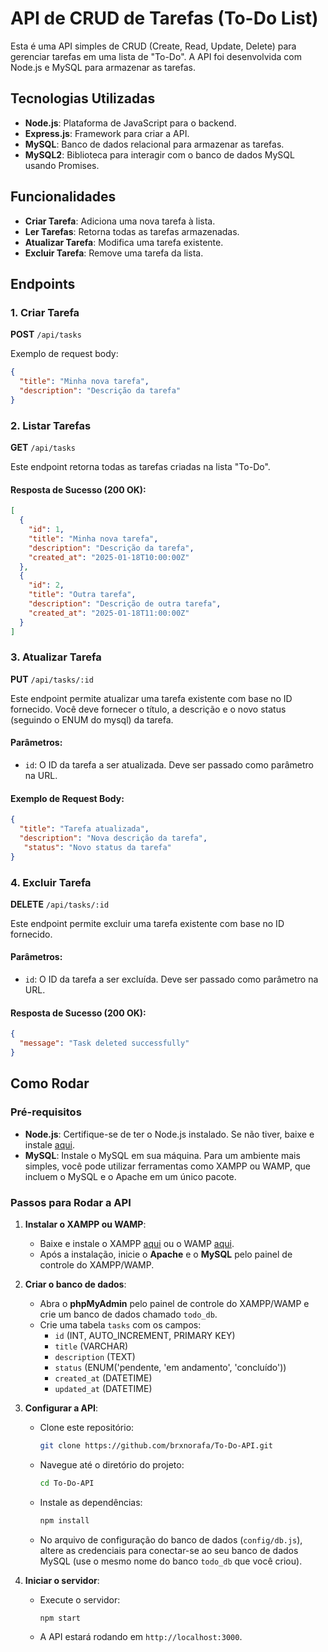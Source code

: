 # API de CRUD de Tarefas (To-Do List)

Esta é uma API simples de CRUD (Create, Read, Update, Delete) para gerenciar tarefas em uma lista de "To-Do". A API foi desenvolvida com Node.js e MySQL para armazenar as tarefas.

## Tecnologias Utilizadas

- **Node.js**: Plataforma de JavaScript para o backend.
- **Express.js**: Framework para criar a API.
- **MySQL**: Banco de dados relacional para armazenar as tarefas.
- **MySQL2**: Biblioteca para interagir com o banco de dados MySQL usando Promises.

## Funcionalidades

- **Criar Tarefa**: Adiciona uma nova tarefa à lista.
- **Ler Tarefas**: Retorna todas as tarefas armazenadas.
- **Atualizar Tarefa**: Modifica uma tarefa existente.
- **Excluir Tarefa**: Remove uma tarefa da lista.

## Endpoints

### 1. Criar Tarefa
**POST** `/api/tasks`

Exemplo de request body:

```json
{
  "title": "Minha nova tarefa",
  "description": "Descrição da tarefa"
}
```

### 2. Listar Tarefas
**GET** `/api/tasks`

Este endpoint retorna todas as tarefas criadas na lista "To-Do".

#### Resposta de Sucesso (200 OK):
```json
[
  {
    "id": 1,
    "title": "Minha nova tarefa",
    "description": "Descrição da tarefa",
    "created_at": "2025-01-18T10:00:00Z"
  },
  {
    "id": 2,
    "title": "Outra tarefa",
    "description": "Descrição de outra tarefa",
    "created_at": "2025-01-18T11:00:00Z"
  }
]
```
### 3. Atualizar Tarefa
**PUT** `/api/tasks/:id`

Este endpoint permite atualizar uma tarefa existente com base no ID fornecido. Você deve fornecer o título, a descrição e o novo status (seguindo o ENUM do mysql) da tarefa.

#### Parâmetros:
- `id`: O ID da tarefa a ser atualizada. Deve ser passado como parâmetro na URL.

#### Exemplo de Request Body:
```json
{
  "title": "Tarefa atualizada",
  "description": "Nova descrição da tarefa",
   "status": "Novo status da tarefa"
}
```

### 4. Excluir Tarefa
**DELETE** `/api/tasks/:id`

Este endpoint permite excluir uma tarefa existente com base no ID fornecido.

#### Parâmetros:
- `id`: O ID da tarefa a ser excluída. Deve ser passado como parâmetro na URL.

#### Resposta de Sucesso (200 OK):
```json
{
  "message": "Task deleted successfully"
}
```

## Como Rodar

### Pré-requisitos

- **Node.js**: Certifique-se de ter o Node.js instalado. Se não tiver, baixe e instale [aqui](https://nodejs.org/).
- **MySQL**: Instale o MySQL em sua máquina. Para um ambiente mais simples, você pode utilizar ferramentas como XAMPP ou WAMP, que incluem o MySQL e o Apache em um único pacote.

### Passos para Rodar a API

1. **Instalar o XAMPP ou WAMP**:
   - Baixe e instale o XAMPP [aqui](https://www.apachefriends.org/index.html) ou o WAMP [aqui](http://www.wampserver.com/).
   - Após a instalação, inicie o **Apache** e o **MySQL** pelo painel de controle do XAMPP/WAMP.

2. **Criar o banco de dados**:
   - Abra o **phpMyAdmin** pelo painel de controle do XAMPP/WAMP e crie um banco de dados chamado `todo_db`.
   - Crie uma tabela `tasks` com os campos:
     - `id` (INT, AUTO_INCREMENT, PRIMARY KEY)
     - `title` (VARCHAR)
     - `description` (TEXT)
     - `status` (ENUM('pendente, 'em andamento', 'concluído'))
     - `created_at` (DATETIME)
     - `updated_at` (DATETIME)

3. **Configurar a API**:
   - Clone este repositório:
     ```bash
     git clone https://github.com/brxnorafa/To-Do-API.git
     ```
   - Navegue até o diretório do projeto:
     ```bash
     cd To-Do-API
     ```
   - Instale as dependências:
     ```bash
     npm install
     ```
   - No arquivo de configuração do banco de dados (`config/db.js`), altere as credenciais para conectar-se ao seu banco de dados MySQL (use o mesmo nome do banco `todo_db` que você criou).

4. **Iniciar o servidor**:
   - Execute o servidor:
     ```bash
     npm start
     ```
   - A API estará rodando em `http://localhost:3000`.
